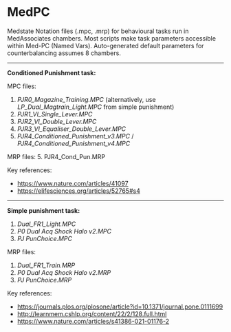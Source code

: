 # MedPC
Medstate Notation files (.mpc, .mrp) for behavioural tasks run in MedAssociates chambers. Most scripts make task parameters accessible within Med-PC (Named Vars). Auto-generated default parameters for counterbalancing assumes 8 chambers.  
 
** **
**Conditioned Punishment task:**

MPC files:
1. *PJR0_Magazine_Training.MPC* (alternatively, use *LP_Dual_Magtrain_Light.MPC* from simple punishment)
2. *PJR1_VI_Single_Lever.MPC*
3. *PJR2_VI_Double_Lever.MPC*
4. *PJR3_VI_Equaliser_Double_Lever.MPC*
5. *PJR4_Conditioned_Punishment_v3.MPC* / *PJR4_Conditioned_Punishment_v4.MPC*

MRP files:
5. PJR4_Cond_Pun.MRP

Key references:
- https://www.nature.com/articles/41097
- https://elifesciences.org/articles/52765#s4

** **
**Simple punishment task:**
1. *Dual_FR1_Light.MPC*
2. *P0 Dual Acq Shock Halo v2.MPC*
3. *PJ PunChoice.MPC*

MRP files:
1. *Dual_FR1_Train.MRP*
2. *P0 Dual Acq Shock Halo v2.MRP*
3. *PJ PunChoice.MRP*

Key references:
- https://journals.plos.org/plosone/article?id=10.1371/journal.pone.0111699
- http://learnmem.cshlp.org/content/22/2/128.full.html
- https://www.nature.com/articles/s41386-021-01176-2
